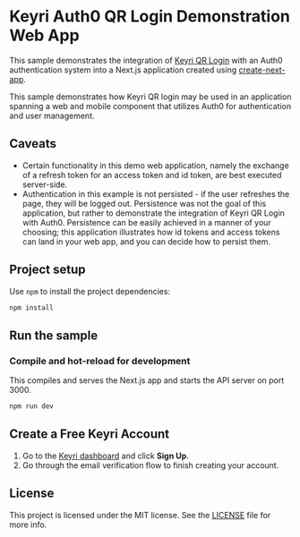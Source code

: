 # Keyri Auth0 QR Login Demonstration Web App

This sample demonstrates the integration of [Keyri QR Login](https://docs.keyri.com/) with an Auth0 authentication system into a Next.js application created using [create-next-app](https://nextjs.org/docs/api-reference/create-next-app).

This sample demonstrates how Keyri QR login may be used in an application spanning a web and mobile component that utilizes Auth0 for authentication and user management.

## Caveats

- Certain functionality in this demo web application, namely the exchange of a refresh token for an access token and id token, are best executed server-side.
- Authentication in this example is not persisted - if the user refreshes the page, they will be logged out. Persistence was not the goal of this application, but rather to demonstrate the integration of Keyri QR Login with Auth0. Persistence can be easily achieved in a manner of your choosing; this application illustrates how id tokens and access tokens can land in your web app, and you can decide how to persist them.

## Project setup

Use `npm` to install the project dependencies:

```bash
npm install
```

## Run the sample

### Compile and hot-reload for development

This compiles and serves the Next.js app and starts the API server on port 3000.

```bash
npm run dev
```

## Create a Free Keyri Account

1. Go to the [Keyri dashboard](https://app.keyri.com) and click **Sign Up**.
2. Go through the email verification flow to finish creating your account.

## License

This project is licensed under the MIT license. See the [LICENSE](./LICENSE) file for more info.

